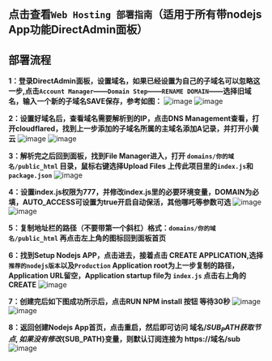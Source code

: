 ## 点击查看`Web Hosting 部署指南`（适用于所有带nodejs App功能DirectAdmin面板）

## 部署流程

**1：登录DirectAdmin面板，设置域名，如果已经设置为自己的子域名可以忽略这一步,点击`Account Manager`——`Domain Step`——`RENAME DOMAIN`——选择旧域名，输入一个新的子域名SAVE保存，参考如图：**
![image](https://github.com/user-attachments/assets/01489234-9d9c-4f7e-bb74-13e628232b1e)
![image](https://github.com/user-attachments/assets/a665ec91-3ed3-4735-b6cd-16f1dbea9a4f)

**2：设置好域名后，查看域名需要解析到的IP，点击DNS Management查看，打开cloudflared，找到上一步添加的子域名所属的主域名添加A记录，并打开小黄云**
![image](https://github.com/user-attachments/assets/2ac30790-cdcf-4df9-8dbb-13f0a2eb6e17)
![image](https://github.com/user-attachments/assets/b70cfdfd-4280-4363-8d46-88ebe41e7b13)

**3：解析完之后回到面板，找到File Manager进入，打开 `domains/你的域名/public_html` 目录，鼠标右键选择Upload Files 上传此项目里的`index.js`和`package.json`**
![image](https://github.com/user-attachments/assets/1eb7692c-a208-4d42-b6bb-20048e8b9679)

**4：设置index.js权限为777，并修改index.js里的必要环境变量，DOMAIN为必填，AUTO_ACCESS可设置为true开启自动保活，其他哪吒等参数可选**
![image](https://github.com/user-attachments/assets/97a2b3b6-7288-48d0-88f4-7485f065a339)
![image](https://github.com/user-attachments/assets/1d565230-848e-430b-ad85-f9f007d4992f)

**5：复制地址栏的路径（不要带第一个斜杠）格式：`domains/你的域名/public_html` 再点击左上角的图标回到面板首页**

**6：找到Setup Nodejs APP，点击进去，接着点击 CREATE APPLICATION,选择`推荐的nodejs版本`以及`Production`
Application root为上一步复制的路径，Application URL留空，Application startup file为 `index.js` 点击右上角的CREATE**
![image](https://github.com/user-attachments/assets/6e491e76-fab0-499e-9d5e-d93b8451c3d9)

**7：创建完后如下图成功所示后，点击RUN NPM install 按钮 等待30秒**
![image](https://github.com/user-attachments/assets/48879804-6a98-4e27-87bf-e4c248b85649)
![image](https://github.com/user-attachments/assets/57f96ac8-ccad-43e5-bb01-ade95b35a47d)

**8：返回创建Nodejs App首页，点击重启，然后即可访问 域名/${SUB_PATH} 获取节点, 如果没有修改${SUB_PATH}变量，则默认订阅连接为 https://域名/sub**
![image](https://github.com/user-attachments/assets/758c990b-bb0b-4c21-bd6f-4a8a3333bb35)

